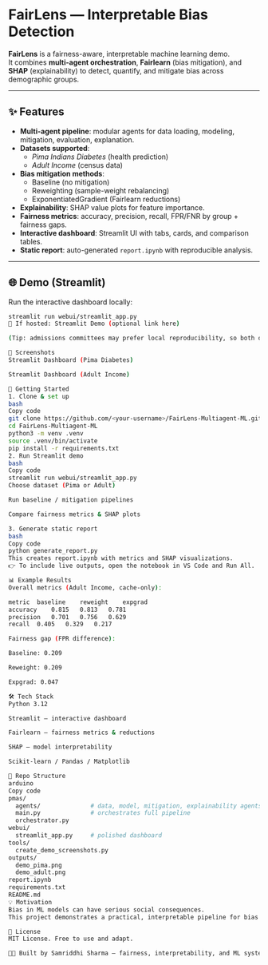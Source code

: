 # FairLens — Interpretable Bias Detection

**FairLens** is a fairness-aware, interpretable machine learning demo.  
It combines **multi-agent orchestration**, **Fairlearn** (bias mitigation), and **SHAP** (explainability) to detect, quantify, and mitigate bias across demographic groups.

---

## ✨ Features
- **Multi-agent pipeline**: modular agents for data loading, modeling, mitigation, evaluation, explanation.  
- **Datasets supported**:  
  - *Pima Indians Diabetes* (health prediction)  
  - *Adult Income* (census data)  
- **Bias mitigation methods**:  
  - Baseline (no mitigation)  
  - Reweighting (sample-weight rebalancing)  
  - ExponentiatedGradient (Fairlearn reductions)  
- **Explainability**: SHAP value plots for feature importance.  
- **Fairness metrics**: accuracy, precision, recall, FPR/FNR by group + fairness gaps.  
- **Interactive dashboard**: Streamlit UI with tabs, cards, and comparison tables.  
- **Static report**: auto-generated `report.ipynb` with reproducible analysis.

---

## 🌐 Demo (Streamlit)

Run the interactive dashboard locally:

```bash
streamlit run webui/streamlit_app.py
🔗 If hosted: Streamlit Demo (optional link here)

(Tip: admissions committees may prefer local reproducibility, so both options are explained.)

📸 Screenshots
Streamlit Dashboard (Pima Diabetes)

Streamlit Dashboard (Adult Income)

🚀 Getting Started
1. Clone & set up
bash
Copy code
git clone https://github.com/<your-username>/FairLens-Multiagent-ML.git
cd FairLens-Multiagent-ML
python3 -m venv .venv
source .venv/bin/activate
pip install -r requirements.txt
2. Run Streamlit demo
bash
Copy code
streamlit run webui/streamlit_app.py
Choose dataset (Pima or Adult)

Run baseline / mitigation pipelines

Compare fairness metrics & SHAP plots

3. Generate static report
bash
Copy code
python generate_report.py
This creates report.ipynb with metrics and SHAP visualizations.
👉 To include live outputs, open the notebook in VS Code and Run All.

📊 Example Results
Overall metrics (Adult Income, cache-only):

metric	baseline	reweight	expgrad
accuracy	0.815	0.813	0.781
precision	0.701	0.756	0.629
recall	0.405	0.329	0.217

Fairness gap (FPR difference):

Baseline: 0.209

Reweight: 0.209

Expgrad: 0.047

🛠️ Tech Stack
Python 3.12

Streamlit — interactive dashboard

Fairlearn — fairness metrics & reductions

SHAP — model interpretability

Scikit-learn / Pandas / Matplotlib

📂 Repo Structure
arduino
Copy code
pmas/
  agents/              # data, model, mitigation, explainability agents
  main.py              # orchestrates full pipeline
  orchestrator.py
webui/
  streamlit_app.py     # polished dashboard
tools/
  create_demo_screenshots.py
outputs/
  demo_pima.png
  demo_adult.png
report.ipynb
requirements.txt
README.md
💡 Motivation
Bias in ML models can have serious social consequences.
This project demonstrates a practical, interpretable pipeline for bias detection & mitigation — useful for learning fairness concepts and for showcasing reproducible ML research.

📜 License
MIT License. Free to use and adapt.

👩‍💻 Built by Samriddhi Sharma — fairness, interpretability, and ML systems.